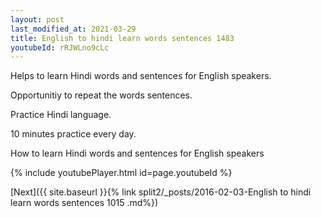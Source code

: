 ```yaml
---
layout: post
last_modified_at: 2021-03-29
title: English to hindi learn words sentences 1483 
youtubeId: rRJWLno9cLc
---
```

 
 
Helps to learn Hindi words and sentences for English speakers.

Opportunitiy to repeat the words sentences. 

Practice Hindi language. 
 
10 minutes practice every day. 
 
How to learn Hindi words and sentences for English speakers 
 
{% include youtubePlayer.html id=page.youtubeId %}
 
 
[Next]({{ site.baseurl }}{% link  split2/_posts/2016-02-03-English to hindi learn words sentences 1015 .md%})
 
